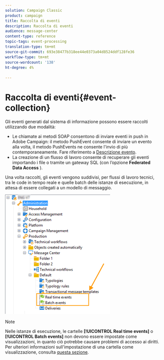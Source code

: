 ```yaml
---
solution: Campaign Classic
product: campaign
title: Raccolta di eventi
description: Raccolta di eventi
audience: message-center
content-type: reference
topic-tags: event-processing
translation-type: tm+mt
source-git-commit: 693e38477b318ee44e0373a04d8524ddf128fe36
workflow-type: tm+mt
source-wordcount: '138'
ht-degree: 4%

---
```



# Raccolta di eventi{#event-collection}

Gli eventi generati dal sistema di informazione possono essere raccolti utilizzando due modalità:

* Le chiamate ai metodi SOAP consentono di inviare eventi in push in Adobe Campaign: il metodo PushEvent consente di inviare un evento alla volta, il metodo PushEvents ne consente l&#39;invio di più contemporaneamente. Fare riferimento a [Descrizione evento](../../message-center/using/event-description.md).
* La creazione di un flusso di lavoro consente di recuperare gli eventi importando i file o tramite un gateway SQL (con l’opzione **Federated Data Access** ).

Una volta raccolti, gli eventi vengono suddivisi, per flussi di lavoro tecnici, tra le code in tempo reale e quelle batch delle istanze di esecuzione, in attesa di essere collegati a un modello di messaggio.

![](assets/messagecenter_events_queues_001.png)

>[!NOTE]
>
>Nelle istanze di esecuzione, le cartelle **[!UICONTROL Real time events]** o **[!UICONTROL Batch events]** non devono essere impostate come visualizzazioni, in quanto ciò potrebbe causare problemi di accesso ai diritti. Per ulteriori informazioni sull&#39;impostazione di una cartella come visualizzazione, consulta [questa sezione](../../platform/using/access-management-folders.md).
